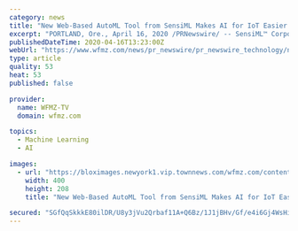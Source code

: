 ```yaml
---
category: news
title: "New Web-Based AutoML Tool from SensiML Makes AI for IoT Easier than Ever"
excerpt: "PORTLAND, Ore., April 16, 2020 /PRNewswire/ -- SensiML™ Corporation, a leading developer of AI tools for building intelligent IoT endpoints, has released a new web-based AutoML tool with a ..."
publishedDateTime: 2020-04-16T13:23:00Z
webUrl: "https://www.wfmz.com/news/pr_newswire/pr_newswire_technology/new-web-based-automl-tool-from-sensiml-makes-ai-for-iot-easier-than-ever/article_35c486af-26f5-5532-8c78-a677135b8da5.html"
type: article
quality: 53
heat: 53
published: false

provider:
  name: WFMZ-TV
  domain: wfmz.com

topics:
  - Machine Learning
  - AI

images:
  - url: "https://bloximages.newyork1.vip.townnews.com/wfmz.com/content/tncms/assets/v3/editorial/c/22/c2216860-0a3c-5af2-ba20-9a5b036c0854/5e986247ecbff.image.jpg?resize=400%2C208"
    width: 400
    height: 208
    title: "New Web-Based AutoML Tool from SensiML Makes AI for IoT Easier than Ever"

secured: "SGfQqSkkkE80ilDR/U8y3jVu2Qrbaf11A+Q6Bz/1J1jBHv/Gf/e4i6Gj4WsHihZ8xU1OS0P2czg10/zRXMVSAzOauoeoeK9g7HANVQowRtADsue8e+OVFLWI6XsUVXKWuRiHdPrqvyhvxFbAZSq15s3yV8+HVswUD6NiDRI99tCMLmYe7maKTqXT8fwEgf9YOCnJi4RXfRI8/HNUmQF3cL5ZDCLaYODIxIc0M0vF3+DBfxu+ByvqlR5xQ4IK/Yn3oSTpkyXKgZnpnhQRMRtcHL1l4aRFEZgBUqFOOm82CBB1J2zc91dP1QFfNuTbVb3a;zVqrmUt4ALVezmh6IvKpaw=="
---
```


